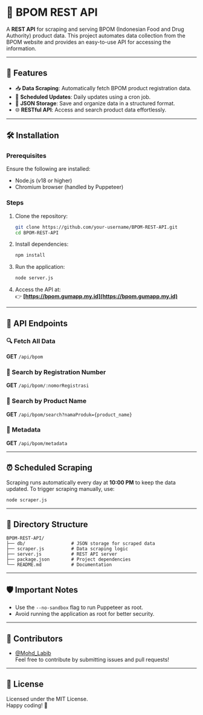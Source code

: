 # 🧪 BPOM REST API

A **REST API** for scraping and serving BPOM (Indonesian Food and Drug Authority) product data. This project automates data collection from the BPOM website and provides an easy-to-use API for accessing the information.

---

## 🚀 Features

- 📥 **Data Scraping**: Automatically fetch BPOM product registration data.
- 🔄 **Scheduled Updates**: Daily updates using a cron job.
- 📂 **JSON Storage**: Save and organize data in a structured format.
- 🌐 **RESTful API**: Access and search product data effortlessly.

---

## 🛠️ Installation

### Prerequisites
Ensure the following are installed:
- Node.js (v18 or higher)
- Chromium browser (handled by Puppeteer)

### Steps
1. Clone the repository:
   ```bash
   git clone https://github.com/your-username/BPOM-REST-API.git
   cd BPOM-REST-API
   ```

2. Install dependencies:
   ```bash
   npm install
   ```

3. Run the application:
   ```bash
   node server.js
   ```

4. Access the API at:  
   👉 **[https://bpom.gumapp.my.id](https://bpom.gumapp.my.id)**

---

## 📡 API Endpoints

### 🔍 Fetch All Data
**GET** `/api/bpom`

### 🔎 Search by Registration Number
**GET** `/api/bpom/:nomorRegistrasi`

### 🛒 Search by Product Name
**GET** `/api/bpom/search?namaProduk={product_name}`

### 📅 Metadata
**GET** `/api/bpom/metadata`

---

## ⏰ Scheduled Scraping
Scraping runs automatically every day at **10:00 PM** to keep the data updated. To trigger scraping manually, use:
```bash
node scraper.js
```

---

## 📂 Directory Structure
```
BPOM-REST-API/
├── db/                 # JSON storage for scraped data
├── scraper.js          # Data scraping logic
├── server.js           # REST API server
├── package.json        # Project dependencies
└── README.md           # Documentation
```

---

## 🛡️ Important Notes
- Use the `--no-sandbox` flag to run Puppeteer as root.
- Avoid running the application as root for better security.

---

## 👥 Contributors
- [@Mohd_Labib](https://github.com/mohdlabib)  
Feel free to contribute by submitting issues and pull requests!

---

## 📜 License
Licensed under the MIT License.  
Happy coding! 🎉
